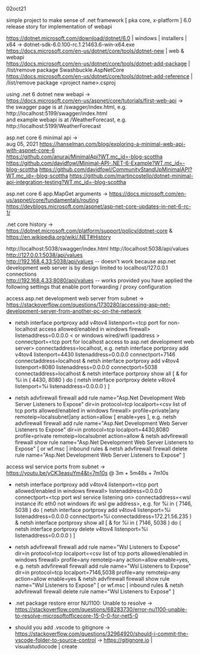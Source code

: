 02oct21

simple project to make sense of .net framework [ pka core, x-platform ] 6.0 release story for implementation of webapi  

https://dotnet.microsoft.com/download/dotnet/6.0 | windows | installers | x64 -> dotnet-sdk-6.0.100-rc.1.21463.6-win-x64.exe
https://docs.microsoft.com/en-us/dotnet/core/tools/dotnet-new | web & webapi  
https://docs.microsoft.com/en-us/dotnet/core/tools/dotnet-add-package | /list/remove package Swashbuckle.AspNetCore  
https://docs.microsoft.com/en-us/dotnet/core/tools/dotnet-add-reference | /list/remove package &lt;project name&gt;.csproj  
  
using .net 6 dotnet new webapi ->   
https://docs.microsoft.com/en-us/aspnet/core/tutorials/first-web-api ->  
the swagger page is at /swagger/index.html, e.g. http://localhost:5199/swagger/index.html  
and example webapi is at /WeatherForecast, e.g. http://localhost:5199/WeatherForecast  
  
asp<span></span>.net core 6 minimal api ->  
aug 05, 2021 https://hanselman.com/blog/exploring-a-minimal-web-api-with-aspnet-core-6  
https://github.com/anuraj/MinimalApi?WT.mc_id=-blog-scottha
https://github.com/davidfowl/Minimal-API-.NET-6-Example?WT.mc_id=-blog-scottha
https://github.com/davidfowl/CommunityStandUpMinimalAPI?WT.mc_id=-blog-scottha
https://github.com/martincostello/dotnet-minimal-api-integration-testing?WT.mc_id=-blog-scottha

asp<span></span>.net core 6 app.MapGet arguments -> 
https://docs.microsoft.com/en-us/aspnet/core/fundamentals/routing
https://devblogs.microsoft.com/aspnet/asp-net-core-updates-in-net-6-rc-1/

.net core history -> https://dotnet.microsoft.com/platform/support/policy/dotnet-core & https://en.wikipedia.org/wiki/.NET#History

http://localhost:5038/swagger/index.html
http://localhost:5038/api/values  
http://127.0.0.1:5038/api/values  
http://192.168.4.33:5038/api/values -- doesn't work because asp.net development web server is by design limited to localhost/127.0.0.1 connections  
http://192.168.4.33:8080/api/values -- works provided you have applied the following settings that enable port forwarding / proxy configuration  

access asp<span></span>.net development web server from subnet -> https://stackoverflow.com/questions/1730280/accessing-asp-net-development-server-from-another-pc-on-the-network  
- netsh interface portproxy add v4tov4 listenport=&lt;tcp port for non-localhost access allowed/enabled in windows firewall&gt; listenaddress=0.0.0.0 &lt; or windows wired/wifi ipaddress &gt; connectport=&lt;tcp port for localhost access to asp<span></span>.net development web server&gt; connectaddress=localhost, e.g. netsh interface portproxy add v4tov4 listenport=4430 listenaddress=0.0.0.0 connectport=7146 connectaddress=localhost & netsh interface portproxy add v4tov4 listenport=8080 listenaddress=0.0.0.0 connectport=5038 connectaddress=localhost & netsh interface portproxy show all [ & for %i in ( 4430, 8080 ) do ( netsh interface portproxy delete v4tov4 listenport=%i listenaddress=0.0.0.0 ) ]  
+ netsh advfirewall firewall add rule name="Asp<span></span>.Net Development Web Server Listeners to Expose" dir=in protocol=tcp localport=&lt;csv list of tcp ports allowed/enabled in windows firewall&gt; profile=private|any remoteip=localsubnet|any action=allow [ enable=yes ], e.g. netsh advfirewall firewall add rule name="Asp<span></span>.Net Development Web Server Listeners to Expose" dir=in protocol=tcp localport=4430,8080 profile=private remoteip=localsubnet action=allow & netsh advfirewall firewall show rule name="Asp<span></span>.Net Development Web Server Listeners to Expose" [ or wf.msc | inbound rules & netsh advfirewall firewall delete rule name="Asp<span></span>.Net Development Web Server Listeners to Expose" ]


access wsl service ports from subnet -> https://youtu.be/yCK3easuYm4&t=7m10s @ 3m + 5m48s + 7m10s 
- netsh interface portproxy add v4tov4 listenport=&lt;tcp port allowed/enabled in windows firewall&gt; listenaddress=0.0.0.0 connectport=&lt;tcp port wsl service listening on&gt; connectaddress=&lt;wsl instance ifc eth0 not windows ifc wsl gw address&gt;, e.g. for %i in ( 7146, 5038 ) do ( netsh interface portproxy add v4tov4 listenport=%i listenaddress=0.0.0.0 connectport=%i connectaddress=172.21.56.235 ) & netsh interface portproxy show all [ & for %i in ( 7146, 5038 ) do ( netsh interface portproxy delete v4tov4 listenport=%i listenaddress=0.0.0.0 ) ]  
+ netsh advfirewall firewall add rule name="Wsl Listeners to Expose" dir=in protocol=tcp localport=&lt;csv list of tcp ports allowed/enabled in windows firewall&gt; profile=any remoteip=any action=allow enable=yes, e.g. netsh advfirewall firewall add rule name="Wsl Listeners to Expose" dir=in protocol=tcp localport=7146,5038 profile=any remoteip=any action=allow enable=yes & netsh advfirewall firewall show rule name="Wsl Listeners to Expose" [ or wf.msc | inbound rules & netsh advfirewall firewall delete rule name="Wsl Listeners to Expose" ]  

- .net package restore error NU1100: Unable to resolve -> https://stackoverflow.com/questions/68283730/error-nu1100-unable-to-resolve-microsoftofficecore-15-0-0-for-net5-0  

- should you add .vscode to gitignore -> https://stackoverflow.com/questions/32964920/should-i-commit-the-vscode-folder-to-source-control -> https://gitignore.io | visualstudiocode | create  

